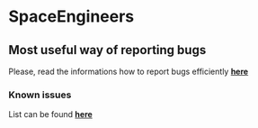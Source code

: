 # SpaceEngineers

## Most useful way of reporting bugs

Please, read the informations how to report bugs efficiently [**here**](https://github.com/MiChAeLoKGB/SpaceEngineers/blob/master/bug_reporting.md)


### Known issues

List can be found [**here**](https://github.com/MiChAeLoKGB/SpaceEngineers/blob/master/known_issues.md)
